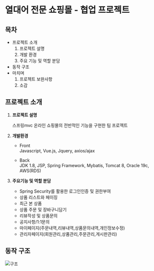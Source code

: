 # 열대어 전문 쇼핑몰  - 협업 프로젝트

## 목차

* 프로젝트 소개
    1. 프로젝트 설명
    2. 개발 환경
    3. 주요 기능 및 역할 분담
* 동작 구조
* 마치며
    1. 프로젝트 보완사항
    2. 소감


## 프로젝트 소개
1. **프로젝트 설명**

    스프링mvc 온라인 쇼핑몰의 전반적인 기능을 구현한 팀 프로젝트

2. **개발환경**
    * Front<br>
        Javascript, Vue.js, Jquery, axios/ajax

    * Back<br>
        JDK 1.8, JSP, Spring Framework, Mybatis, Tomcat 8, Oracle 19c, AWS(RDS)
    
3. **주요기능 및 역할 분담**
    * Spring Security를 활용한 로그인인증 및 권한부여  
    * 상품 리스트와 페이징
    * 최근 본 상품
    * 상품 주문 및 장바구니담기
    * 리뷰작성 및 상품문의
    * 공지사항/1:1문의
    * 마이페이지(주문내역,리뷰내역,상품문의내역,개인정보수정)
    * 관리자페이지(회원관리,상품관리,주문관리,게시판관리)

## 동작 구조

![구조](https://user-images.githubusercontent.com/87694251/150920090-aa8e92d0-8d67-4b76-8bda-c84c3e096fc8.jpg)





